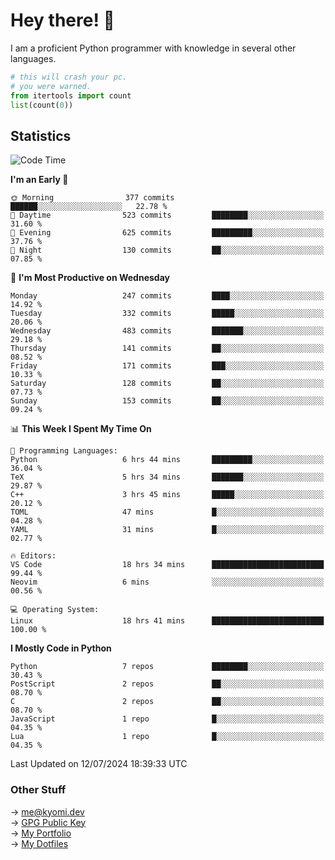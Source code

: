 # Hey there! 👋

I am a proficient Python programmer with knowledge in several other languages.

```py
# this will crash your pc.
# you were warned.
from itertools import count
list(count(0))
```

## Statistics
<!--START_SECTION:waka-->
![Code Time](http://img.shields.io/badge/Code%20Time-1%2C487%20hrs%2035%20mins-blue)

**I'm an Early 🐤** 

```text
🌞 Morning                377 commits         ██████░░░░░░░░░░░░░░░░░░░   22.78 % 
🌆 Daytime                523 commits         ████████░░░░░░░░░░░░░░░░░   31.60 % 
🌃 Evening                625 commits         █████████░░░░░░░░░░░░░░░░   37.76 % 
🌙 Night                  130 commits         ██░░░░░░░░░░░░░░░░░░░░░░░   07.85 % 
```
📅 **I'm Most Productive on Wednesday** 

```text
Monday                   247 commits         ████░░░░░░░░░░░░░░░░░░░░░   14.92 % 
Tuesday                  332 commits         █████░░░░░░░░░░░░░░░░░░░░   20.06 % 
Wednesday                483 commits         ███████░░░░░░░░░░░░░░░░░░   29.18 % 
Thursday                 141 commits         ██░░░░░░░░░░░░░░░░░░░░░░░   08.52 % 
Friday                   171 commits         ███░░░░░░░░░░░░░░░░░░░░░░   10.33 % 
Saturday                 128 commits         ██░░░░░░░░░░░░░░░░░░░░░░░   07.73 % 
Sunday                   153 commits         ██░░░░░░░░░░░░░░░░░░░░░░░   09.24 % 
```


📊 **This Week I Spent My Time On** 

```text
💬 Programming Languages: 
Python                   6 hrs 44 mins       █████████░░░░░░░░░░░░░░░░   36.04 % 
TeX                      5 hrs 34 mins       ███████░░░░░░░░░░░░░░░░░░   29.87 % 
C++                      3 hrs 45 mins       █████░░░░░░░░░░░░░░░░░░░░   20.12 % 
TOML                     47 mins             █░░░░░░░░░░░░░░░░░░░░░░░░   04.28 % 
YAML                     31 mins             █░░░░░░░░░░░░░░░░░░░░░░░░   02.77 % 

🔥 Editors: 
VS Code                  18 hrs 34 mins      █████████████████████████   99.44 % 
Neovim                   6 mins              ░░░░░░░░░░░░░░░░░░░░░░░░░   00.56 % 

💻 Operating System: 
Linux                    18 hrs 41 mins      █████████████████████████   100.00 % 
```

**I Mostly Code in Python** 

```text
Python                   7 repos             ████████░░░░░░░░░░░░░░░░░   30.43 % 
PostScript               2 repos             ██░░░░░░░░░░░░░░░░░░░░░░░   08.70 % 
C                        2 repos             ██░░░░░░░░░░░░░░░░░░░░░░░   08.70 % 
JavaScript               1 repo              █░░░░░░░░░░░░░░░░░░░░░░░░   04.35 % 
Lua                      1 repo              █░░░░░░░░░░░░░░░░░░░░░░░░   04.35 % 
```




 Last Updated on 12/07/2024 18:39:33 UTC
<!--END_SECTION:waka-->

### Other Stuff

→ [me@kyomi.dev](mailto:me@kyomi.dev)\
→ [GPG Public Key](https://github.com/bitterteriyaki.gpg)\
→ [My Portfolio](https://kyomi.dev)\
→ [My Dotfiles](https://github.com/bitterteriyaki/dotfiles)
